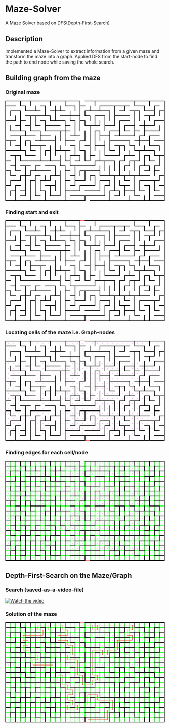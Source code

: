 # Maze-Solver
A Maze Solver based on DFS(Depth-First-Search)

## Description
Implemented a Maze-Solver to extract information from a given maze and transform the maze into a graph. Applied DFS from the start-node to find the path to end node while saving the whole search.

## Building graph from the maze

### Original maze
![](mazes/example3.png)

### Finding start and exit
![](plots/StartandExit.png)

### Locating cells of the maze i.e. Graph-nodes
![](plots/MazeCells.png)

### Finding edges for each cell/node
![](plots/GraphasMaze.png)

## Depth-First-Search on the Maze/Graph
### Search (saved-as-a-video-file)
[![Watch the video](https://img.youtube.com/vi/o2ko0UPNpV0/hqdefault.jpg)](https://youtu.be/o2ko0UPNpV0)

### Solution of the maze
![](plots/solution.png)
